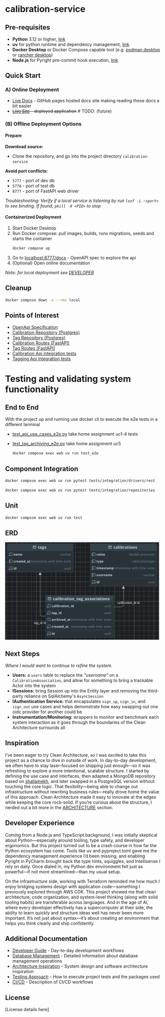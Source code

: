 # calibration-service

## Pre-requisites

- **Python** 3.12 or higher, [link][python]
- **uv** for python runtime and dependency management, [link][uv]
- **Docker Desktop** or Docker Compose capable tool (e.g. [podman desktop][podman] or [rancher desktop][rancher])
- **Node.js** for Pyright pre-commit hook execution, [link][pyright]


## Quick Start

### A) Online Deployment

- [Live Docs][live-docs] - GitHub pages hosted docs site making reading these docs a bit easier
- ~~[Live Site][live-site] - deployed application~~ # TODO: (future)

### (B) Offline Deployment Options

#### Prepare

**Download source:**

- Clone the repository, and go into the project directory `calibration-service`

**Avoid port conflicts:**

- `5777` - port of dev db
- `5778` - port of test db
- `8777` - port of FastAPI web driver

_Troubleshooting: Verify if a local service is listening by run `lsof -i :<port>` to see binding. If
found, `pkill -9 <PID>` to stop_

#### Containerized Deployment

1. Start Docker Desktop
2. Run Docker compose: pull images, builds, runs migrations, seeds and starts the container
   ```bash
   docker compose up
   ```
3. Go to [localhost:8777/docs](http://localhost:8777/docs) - OpenAPI spec to explore the api
4. (Optional) Open online documentation

_Note: for local deployment see [DEVELOPER](docs/DEVELOPER.md#running-on-localhost-without-docker-compose)_

## Cleanup

   ```bash
   docker compose down -v --rmi local
   ```

## Points of Interest

- [OpenApi Specification](http://localhost:8777/docs)
- [Calibration Repository (Postgres)](src/infrastructure/repositories/calibration_repository/postgres_repository.py)
- [Tag Repository (Postgres)](src/infrastructure/repositories/tag_repository/postgres_repository.py)
- [Calibration Routes (FastAPI)](src/drivers/rest/routers/calibration_router.py)
- [Tag Routes (FastAPI)](src/drivers/rest/routers/tag_router.py)
- [Calibration Api integration tests](tests/integration/drivers/rest/test_calibration_api.py)
- [Tagging Api integration tests](tests/integration/drivers/rest/test_tagging_api.py)

# Testing and validating system functionality

## End to End

With the project up and running use docker cli to execute the e2e tests in a different terminal
- [test_api_use_cases_e2e.py](tests/e2e/test_api_use_cases_e2e.py) take home assignment uc1-4 tests
- [test_tag_archiving_e2e.py](tests/e2e/test_tag_archiving_e2e.py) take home assignment uc5

   ```bash
   docker compose exec web uv run test_e2e
   ```

## Component Integration

   ```bash
   docker compose exec web uv run pytest tests/integration/drivers/rest
   ```

   ```bash
   docker compose exec web uv run pytest tests/integration/repositories
   ```

## Unit

   ```bash
   docker compose exec web uv run test
   ```

## ERD

<img src="docs/assets/ERD.png" alt="ERD" width="500">

## Next Steps

_Where I would want to continue to refine the system._

- **Users:** a `users` table to replace the _"username"_ on a `CalibrationAssociation`, and allow for something to bring
  a trackable Actor into the system
- **ISessions:** bring Session up into the Entity layer and removing the third-party reliance on SqlAlchemy's
  `AsyncSession`
- **IAuthentication Service:** that encapsulates `sign_up`, `sign_in`, and `sign_out` use cases and helps demonstrate
  how easy swapping out one oidc provider for another could be
- **Instrumentation/Monitoring:** wrappers to monitor and benchmark each system interaction as it goes through the
  boundaries of the Clean Architecture surrounds all

## Inspiration

I’ve been eager to try Clean Architecture, so I was excited to take this project as a chance to dive in outside of work.
In day-to-day development, we often have to stay laser-focused on shipping just enough—so it was refreshing to explore a
more intentional, scalable structure. I started by defining the use case and interfaces, then adapted a MongoDB
repository based on [shaliamekh][mongo-repo], and later swapped in a PostgreSQL version without touching the core logic.
That flexibility—being able to change out infrastructure without rewriting business rules—really drove home the value of
this approach. Clean Architecture made it easy to innovate at the edges while keeping the core rock-solid. If you’re
curious about the structure, I nerded out a bit more in the [ARCHITECTURE](docs/ARCHITECTURE.md) section.

## Developer Experience

Coming from a Node.js and TypeScript background, I was initially skeptical about Python—especially around tooling, type
safety, and developer ergonomics. But this project turned out to be a crash course in how far the Python ecosystem has
come. Tools like uv and pyproject.toml gave me the dependency management experience I’d been missing, and enabling
Pyright in PyCharm brought back the type hints, squiggles, and Intellisense I rely on daily. Once dialed in, my Python
dev environment felt just as powerful—if not more streamlined—than my usual setup.

On the infrastructure side, working with Terraform reminded me how much I enjoy bridging systems design with application
code—something I previously explored through AWS CDK. This project showed me that clean architecture, code organization,
and system-level thinking (along with solid tooling habits) are transferable across languages. And in the age of AI,
where every developer effectively has a supercomputer at their side, the ability to learn quickly and structure ideas
well has never been more important. It’s not just about syntax—it’s about creating an environment that helps you think
clearly and ship confidently.

## Additional Documentation

- [Developer Guide](docs/DEVELOPER.md) - Day-to-day development workflows
- [Database Management](docs/DATABASE.md) - Detailed information about database management operations
- [Architecture Inspiration](docs/ARCHITECTURE.md) - System design and software architecture inspiration
- [Testing Approach](docs/TESTS.md) - How to execute project tests and the packages used
- [CI/CD](docs/WORKFLOWS.md) - Description of CI/CD workflows

## License

[License details here]


<!-- link helpers below -->

[python]: https://www.python.org/downloads/

[uv]: https://docs.astral.sh/uv/

[pyright]: https://microsoft.github.io/pyright/#/installation

[podman]: https://podman-desktop.io/

[rancher]: https://rancherdesktop.io/

[live-docs]: https://el-besto.github.io/calibration-service/welcome

[live-site]: https://calibration-service.fly.dev/docs

[mongo-repo]: https://github.com/shaliamekh/clean-architecture-fastapi/blob/main/src/adapters/repositories/auction_repository/mongodb_repository.py
